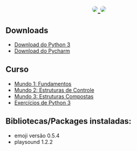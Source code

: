 <h1 align="center">
    <a href='https://www.python.org/'>
        <img style="border-radius: 50%;" src="https://www.python.org/static/community_logos/python-logo-master-v3-TM.png"/>
    </a>
    <a href="https://www.youtube.com/cursosemvideo">
        <img style="border-radius: 50%;" src="https://avatars3.githubusercontent.com/u/8683385?s=200&v=4"/>
    </a>
</h1>


## Downloads

- [Download do Python 3](https://www.python.org/downloads/)
- [Download do Pycharm](https://www.jetbrains.com/pycharm/download/)


## Curso
- [Mundo 1: Fundamentos](https://www.youtube.com/playlist?list=PLHz_AreHm4dlKP6QQCekuIPky1CiwmdI6)
- [Mundo 2: Estruturas de Controle](https://www.youtube.com/playlist?list=PLHz_AreHm4dk_nZHmxxf_J0WRAqy5Czye)
- [Mundo 3: Estruturas Compostas](https://www.youtube.com/watch?v=0LB3FSfjvao&list=PLHz_AreHm4dksnH2jVTIVNviIMBVYyFnH)
- [Exercícios de Python 3](https://www.youtube.com/watch?v=nIHq1MtJaKs&list=PLHz_AreHm4dm6wYOIW20Nyg12TAjmMGT-)


## Bibliotecas/Packages instaladas:

- emoji versão 0.5.4
- playsound 1.2.2
